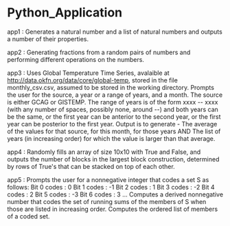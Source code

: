 # Python_Application

app1 : Generates a natural number and a list of natural numbers and outputs a number of their properties.  
  
app2 : Generating fractions from a random pairs of numbers and performing different operations on the numbers.  
  
app3 : Uses Global Temperature Time Series, avalaible at http://data.okfn.org/data/core/global-temp, stored in the file monthly_csv.csv, assumed to be stored in the working directory. Prompts the user for the source, a year or a range of years, and a month. The source is either GCAG or GISTEMP. The range of years is of the form xxxx -- xxxx (with any number of spaces,  possibly none, around --) and both years can be the same, or the first year can be anterior to the second year,  or the first year can be posterior to the first year. Output is to generate - The average of the values for that source, for this month, for those years AND The list of years (in increasing order) for which the value is larger than that average.
  
app4 : Randomly fills an array of size 10x10 with True and False, and outputs the number of blocks  in the largest block construction, determined by rows of True's that can be stacked on top of each other.   
  
app5 : Prompts the user for a nonnegative integer that codes a set S as follows: 
Bit 0 codes : 0
Bit 1 codes : -1
Bit 2 codes : 1
Bit 3 codes : -2
Bit 4 codes : 2
Bit 5 codes : -3
Bit 6 codes : 3
... Computes a derived nonnegative number that codes the set of running sums of the members of S when those are listed in increasing order. Computes the ordered list of members of a coded set.
